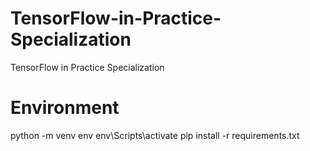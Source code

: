 # TensorFlow-in-Practice-Specialization
TensorFlow in Practice Specialization
# Environment
python -m venv env
env\Scripts\activate
pip install -r requirements.txt

